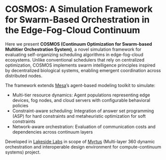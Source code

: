 # COSMOS: A Simulation Framework for Swarm-Based Orchestration in the Edge-Fog-Cloud Continuum

Here we present **COSMOS (Continuum Optimization for Swarm-based Multitier Orchestration System)**, a novel simulation framework for evaluating self-organizing scheduling algorithms in edge-fog-cloud ecosystems. Unlike conventional schedulers that rely on centralized optimization, COSMOS implements swarm intelligence principles inspired by decentralized biological systems, enabling emergent coordination across distributed nodes. 

The framework extends [Mesa](https://mesa.readthedocs.io/latest/)’s agent-based modeling toolkit to simulate:
* Multi-tier resource dynamics: Agent populations representing edge devices, fog nodes, and cloud servers with configurable behavioral policies
* Constraint-aware scheduling: Integration of answer set programming (ASP) for hard constraints and metaheuristic optimization for soft constraints
* Network-aware orchestration: Evaluation of communication costs and dependencies across continuum layers

Developed in [Lakeside Labs](https://www.lakeside-labs.com/) in scope of [Myrtus](https://myrtus-project.eu/) (Multi-layer 360 dynamic orchestration and interoperable design environment for compute-continuum systems) project.
